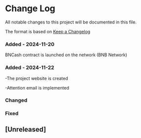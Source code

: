 
# Change Log
All notable changes to this project will be documented in this file.
 
The format is based on [Keep a Changelog](http://keepachangelog.com/)
 
### Added - 2024-11-20
BNCash contract is launched on the network (BNB Network)

### Added - 2024-11-22
-The project website is created

-Attention email is implemented

### Changed
### Fixed
## [Unreleased] 
